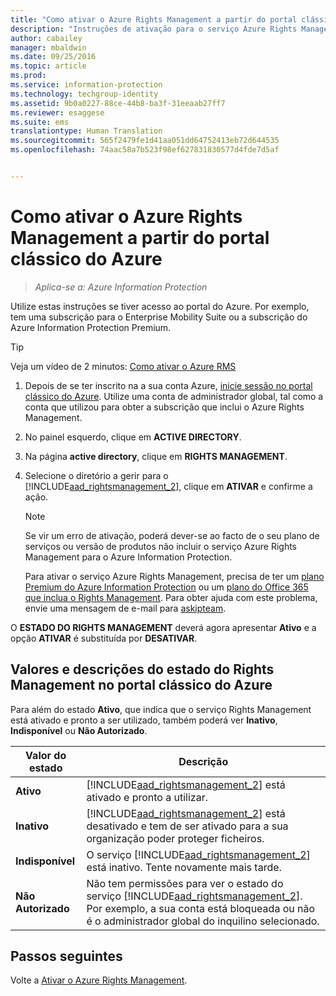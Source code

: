 ```yaml
---
title: "Como ativar o Azure Rights Management a partir do portal clássico do Azure | Azure Information Protection"
description: "Instruções de ativação para o serviço Azure Rights Management quando tem acesso ao portal do Azure. Por exemplo, tem uma subscrição para o Enterprise Mobility Suite ou a subscrição do Azure Information Protection Premium."
author: cabailey
manager: mbaldwin
ms.date: 09/25/2016
ms.topic: article
ms.prod: 
ms.service: information-protection
ms.technology: techgroup-identity
ms.assetid: 9b0a0227-88ce-44b8-ba3f-31eeaab27ff7
ms.reviewer: esaggese
ms.suite: ems
translationtype: Human Translation
ms.sourcegitcommit: 565f2479fe1d41aa051dd64752413eb72d644535
ms.openlocfilehash: 74aac58a7b523f98ef627831830577d4fde7d5af


---
```


# Como ativar o Azure Rights Management a partir do portal clássico do Azure

>*Aplica-se a: Azure Information Protection*


Utilize estas instruções se tiver acesso ao portal do Azure. Por exemplo, tem uma subscrição para o Enterprise Mobility Suite ou a subscrição do Azure Information Protection Premium.

> [!TIP]
> Veja um vídeo de 2 minutos: [Como ativar o Azure RMS](https://channel9.msdn.com/series/pit-stop-enterprise-mobility-suite/activate-azure-rms)

1.  Depois de se ter inscrito na a sua conta Azure, [inicie sessão no portal clássico do Azure](http://go.microsoft.com/fwlink/p/?LinkID=275081). Utilize uma conta de administrador global, tal como a conta que utilizou para obter a subscrição que inclui o Azure Rights Management.

2.  No painel esquerdo, clique em **ACTIVE DIRECTORY**.

3.  Na página **active directory**, clique em **RIGHTS MANAGEMENT**.

4.  Selecione o diretório a gerir para o [!INCLUDE[aad_rightsmanagement_2](../includes/aad_rightsmanagement_2_md.md)], clique em **ATIVAR** e confirme a ação.

    > [!NOTE]
    >Se vir um erro de ativação, poderá dever-se ao facto de o seu plano de serviços ou versão de produtos não incluir o serviço Azure Rights Management para o Azure Information Protection.
    >
    >Para ativar o serviço Azure Rights Management, precisa de ter um [plano Premium do Azure Information Protection](https://www.microsoft.com/en-us/cloud-platform/azure-information-protection-pricing) ou um [plano do Office 365 que inclua o Rights Management](http://download.microsoft.com/download/E/C/F/ECF42E71-4EC0-48FF-AA00-577AC14D5B5C/Azure_Information_Protection_licensing_datasheet_EN-US.pdf). Para obter ajuda com este problema, envie uma mensagem de e-mail para [askipteam](mailto:askipteam?subject=I%20cannot%20activate%20RMS).


O **ESTADO DO RIGHTS MANAGEMENT** deverá agora apresentar **Ativo** e a opção **ATIVAR** é substituída por **DESATIVAR**.

## Valores e descrições do estado do Rights Management no portal clássico do Azure
Para além do estado **Ativo**, que indica que o serviço Rights Management está ativado e pronto a ser utilizado, também poderá ver **Inativo**, **Indisponível** ou **Não Autorizado**.

|Valor do estado|Descrição|
|----------------|---------------|
|**Ativo**|[!INCLUDE[aad_rightsmanagement_2](../includes/aad_rightsmanagement_2_md.md)] está ativado e pronto a utilizar.|
|**Inativo**|[!INCLUDE[aad_rightsmanagement_2](../includes/aad_rightsmanagement_2_md.md)] está desativado e tem de ser ativado para a sua organização poder proteger ficheiros.|
|**Indisponível**|O serviço [!INCLUDE[aad_rightsmanagement_2](../includes/aad_rightsmanagement_2_md.md)] está inativo. Tente novamente mais tarde.|
|**Não Autorizado**|Não tem permissões para ver o estado do serviço [!INCLUDE[aad_rightsmanagement_2](../includes/aad_rightsmanagement_2_md.md)]. Por exemplo, a sua conta está bloqueada ou não é o administrador global do inquilino selecionado.|

## Passos seguintes
Volte a [Ativar o Azure Rights Management](activate-service.md).


<!--HONumber=Oct16_HO1-->


